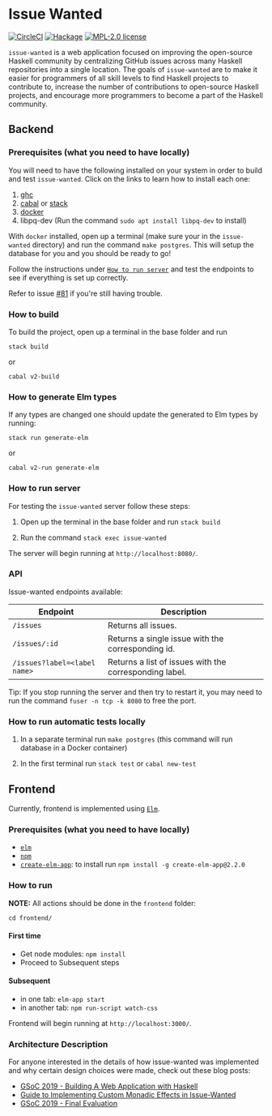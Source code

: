 # Issue Wanted

[![CircleCI](https://circleci.com/gh/kowainik/issue-wanted.svg?style=svg)](https://circleci.com/gh/kowainik/issue-wanted)
[![Hackage](https://img.shields.io/hackage/v/issue-wanted.svg?logo=haskell)](https://hackage.haskell.org/package/issue-wanted)
[![MPL-2.0 license](https://img.shields.io/badge/license-MPL--2.0-blue.svg)](https://github.com/kowainik/issue-wanted/blob/master/LICENSE)

`issue-wanted` is a web application focused on improving the open-source Haskell
community by centralizing GitHub issues across many Haskell repositories into a
single location. The goals of `issue-wanted` are to make it easier for
programmers of all skill levels to find Haskell projects to contribute to,
increase the number of contributions to open-source Haskell projects, and
encourage more programmers to become a part of the Haskell community.


## Backend

### Prerequisites (what you need to have locally)

You will need to have the following installed on your system in order to build and test `issue-wanted`. Click on the links to learn how to install each one:

1. [ghc](https://www.haskell.org/ghcup/)
2. [cabal](https://www.haskell.org/cabal/) or [stack](https://docs.haskellstack.org/en/stable/README/)
3. [docker](https://docs.docker.com/v17.12/install/)
4. libpq-dev (Run the command `sudo apt install libpq-dev` to install)

With `docker` installed, open up a terminal (make sure your in the `issue-wanted` directory) and run the command `make postgres`. This will setup the database for you and you should be ready to go!

Follow the instructions under [`How to run server`](https://github.com/kowainik/issue-wanted/tree/rashadg1030/81-Document-Postgres-setup#how-to-run-server) and test the endpoints to see if everything is set up correctly.

Refer to issue [#81](https://github.com/kowainik/issue-wanted/issues/81) if you're still having trouble.

### How to build

To build the project, open up a terminal in the base folder and run

```shell
stack build
```

or

```shell
cabal v2-build
```

### How to generate Elm types

If any types are changed one should update the generated to Elm types by running:

```shell
stack run generate-elm
```

or

```shell
cabal v2-run generate-elm
```

### How to run server

For testing the `issue-wanted` server follow these steps:

1. Open up the terminal in the base folder and run `stack build`

2. Run the command `stack exec issue-wanted`

The server will begin running at `http://localhost:8080/`.

### API

Issue-wanted endpoints available:

| Endpoint                     | Description |
|------------------------------|-------------|
| `/issues`                    | Returns all issues. |
| `/issues/:id`                | Returns a single issue with the corresponding id. |
| `/issues?label=<label name>` | Returns a list of issues with the corresponding label. |

Tip: If you stop running the server and then try to restart it, you may need to run the command `fuser -n tcp -k 8080` to free the port.

### How to run automatic tests locally

1. In a separate terminal run `make postgres` (this command will run database in a Docker container)

2. In the first terminal run `stack test` or `cabal new-test`

## Frontend

Currently, frontend is implemented using [`Elm`](https://elm-lang.org/).

### Prerequisites (what you need to have locally)

* [`elm`](https://elm-lang.org/)
* [`npm`](https://www.npmjs.com/)
* [`create-elm-app`](https://github.com/halfzebra/create-elm-app): to install run `npm install -g create-elm-app@2.2.0`

### How to run

**NOTE:** All actions should be done in the `frontend` folder:

```shell
cd frontend/
```

#### First time

* Get node modules: `npm install`
* Proceed to Subsequent steps

#### Subsequent

* in one tab: `elm-app start`
* in another tab: `npm run-script watch-css`

Frontend will begin running at `http://localhost:3000/`.

### Architecture Description

For anyone interested in the details of how issue-wanted was implemented and why certain design choices were made, check out these blog posts:

* [GSoC 2019 - Building A Web Application with Haskell](https://rashadg1030.github.io/rashad-blog/6.html)
* [Guide to Implementing Custom Monadic Effects in Issue-Wanted](https://rashadg1030.github.io/rashad-blog/7.html)
* [GSoC 2019 - Final Evaluation](https://rashadg1030.github.io/rashad-blog/8.html)


